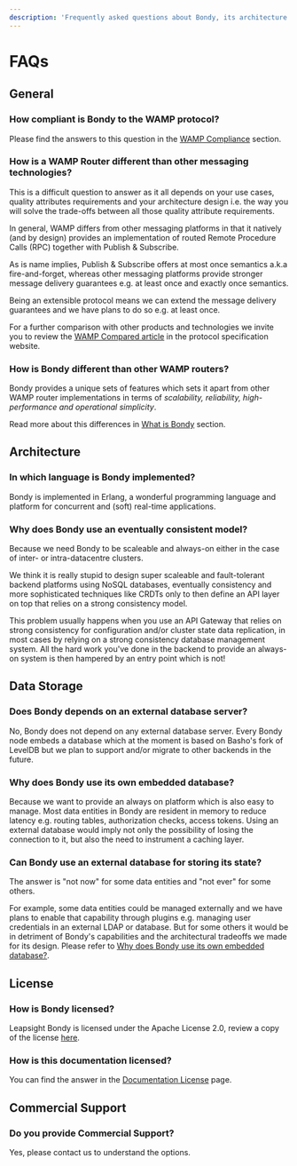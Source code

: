 ```yaml
---
description: 'Frequently asked questions about Bondy, its architecture and WAMP.'
---
```


# FAQs

## General

### How compliant is Bondy to the WAMP protocol?

Please find the answers to this question in the [WAMP Compliance](reference/wamp-compliance/) section.

### How is a WAMP Router different than other messaging technologies?

This is a difficult question to answer as it all depends on your use cases, quality attributes requirements and your architecture design i.e. the way you will solve the trade-offs between all those quality attribute requirements.

In general, WAMP differs from other messaging platforms in that it natively \(and by design\) provides an implementation of routed Remote Procedure Calls \(RPC\) together with Publish & Subscribe.

As is name implies, Publish & Subscribe offers at most once semantics a.k.a fire-and-forget, whereas other messaging platforms provide stronger message delivery guarantees e.g. at least once and exactly once semantics.

Being an extensible protocol means we can extend the message delivery guarantees and we have plans to do so e.g. at least once.

For a further comparison with other products and technologies we invite you to review the [WAMP Compared article](https://wamp-proto.org/comparison.html) in the protocol specification website.

### How is Bondy different than other WAMP routers?

Bondy provides a unique sets of features which sets it apart from other WAMP router implementations in terms of _scalability, reliability, high-performance and operational simplicity_.

Read more about this differences in  [What is Bondy](overview/what-is-bondy.md) section.

## Architecture 

### In which language is Bondy implemented?

Bondy is implemented in Erlang, a wonderful programming language and platform for concurrent and \(soft\) real-time applications.

### Why does Bondy use an eventually consistent model?

Because we need Bondy to be scaleable and always-on either in the case of inter- or intra-datacentre clusters. 

We think it is really stupid to design super scaleable and fault-tolerant backend platforms using NoSQL databases, eventually consistency and more sophisticated techniques like CRDTs only to then define an API layer on top that relies on a strong consistency model. 

This problem usually happens when you use an API Gateway that relies on strong consistency for configuration and/or cluster state data replication,  in most cases by relying on a strong consistency database management system. All the hard work you've done in the backend to provide an always-on system is then hampered by an entry point which is not!

## Data Storage

### Does Bondy depends on an external database server?

No, Bondy does not depend on any external database server. Every Bondy node embeds a database which at the moment is based on Basho's fork of LevelDB but we plan to support and/or migrate to other backends in the future.

### Why does Bondy use its own embedded database?

Because we want to provide an always on platform which is also easy to manage. Most data entities in Bondy are resident in memory to reduce latency e.g. routing tables, authorization checks, access tokens. Using an external database would imply not only the possibility of losing the connection to it, but also the need to instrument a caching layer.

### Can Bondy use an external database for storing its state?

The answer is "not now" for some data entities and "not ever" for some others. 

For example, some data entities could be managed externally and we have plans to enable that capability through plugins e.g. managing user credentials in an external LDAP or database. But for some others it would be in detriment of Bondy's capabilities and the architectural tradeoffs we made for its design. Please refer to [Why does Bondy use its own embedded database?](faqs.md#why-does-bondy-use-its-own-embedded-database).

## License

### How is Bondy licensed?

Leapsight Bondy is licensed under the Apache License 2.0, review a copy of the license [here](https://gitlab.com/leapsight/bondy/blob/develop/LICENSE).

### How is this documentation licensed?

You can find the answer in the [Documentation License](documentation-license.md) page.

## Commercial Support

### Do you provide Commercial Support?

Yes, please contact us to understand the options.



